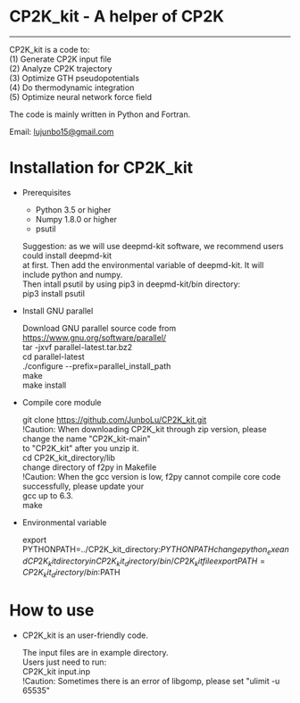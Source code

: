 # CP2K_kit - A helper of CP2K
---------

CP2K_kit is a code to:  
(1) Generate CP2K input file  
(2) Analyze CP2K trajectory  
(3) Optimize GTH pseudopotentials  
(4) Do thermodynamic integration  
(5) Optimize neural network force field  

The code is mainly written in Python and Fortran.  

Email: lujunbo15@gmail.com
  
# Installation for CP2K_kit

* Prerequisites
   - Python 3.5 or higher
   - Numpy 1.8.0 or higher
   - psutil

   Suggestion: as we will use deepmd-kit software, we recommend users could install deepmd-kit  
   at first. Then add the environmental variable of deepmd-kit. It will include python and numpy.  
   Then intall psutil by using pip3 in deepmd-kit/bin directory:  
   pip3 install psutil  

* Install GNU parallel

    Download GNU parallel source code from https://www.gnu.org/software/parallel/  
    tar -jxvf parallel-latest.tar.bz2  
    cd parallel-latest  
    ./configure --prefix=parallel_install_path  
    make  
    make install  

* Compile core module
  
    git clone https://github.com/JunboLu/CP2K_kit.git  
    !Caution: When downloading CP2K_kit through zip version, please change the name "CP2K_kit-main"  
    to "CP2K_kit" after you unzip it.  
    cd CP2K_kit_directory/lib  
    change directory of f2py in Makefile  
    !Caution: When the gcc version is low, f2py cannot compile core code successfully, please update your  
    gcc up to 6.3.  
    make  

* Environmental variable

    export PYTHONPATH=../CP2K_kit_directory:$PYTHONPATH  
    change python_exe and CP2K_kit directory in CP2K_kit_directory/bin/CP2K_kit file  
    export PATH=CP2K_kit_directory/bin:$PATH  

# How to use 
* CP2K_kit is an user-friendly code.  

  The input files are in example directory.  
  Users just need to run:  
  CP2K_kit input.inp  
  !Caution: Sometimes there is an error of libgomp, please set "ulimit -u 65535"  
